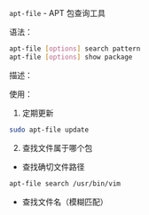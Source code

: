`apt-file` - APT 包查询工具

语法：
```bash
apt-file [options] search pattern
apt-file [options] show package
```

描述：



使用：
1. 定期更新
```bash
sudo apt-file update
```

2. 查找文件属于哪个包
- 查找确切文件路径
```bash
apt-file search /usr/bin/vim
```

- 查找文件名（模糊匹配）
```
```